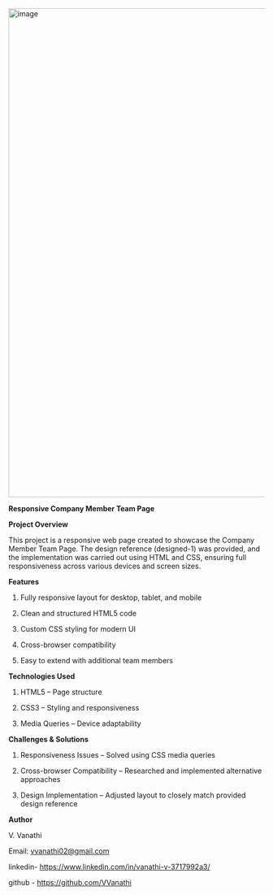 <img width="1912" height="962" alt="image" src="https://github.com/user-attachments/assets/9fbf9a44-ee33-4e6d-8864-b32ef14a1815" />

**Responsive Company Member Team Page**

**Project Overview**

This project is a responsive web page created to showcase the Company Member Team Page. The design reference (designed-1) was provided, and the implementation was carried out using HTML and CSS, ensuring full responsiveness across various devices and screen sizes.

**Features**

1. Fully responsive layout for desktop, tablet, and mobile

2. Clean and structured HTML5 code

3. Custom CSS styling for modern UI

4. Cross-browser compatibility

5. Easy to extend with additional team members

**Technologies Used**

1. HTML5 – Page structure

2. CSS3 – Styling and responsiveness

3. Media Queries – Device adaptability

**Challenges & Solutions**

1. Responsiveness Issues – Solved using CSS media queries

2. Cross-browser Compatibility – Researched and implemented alternative approaches

3. Design Implementation – Adjusted layout to closely match provided design reference

**Author**

V. Vanathi

Email: vvanathi02@gmail.com

linkedin- https://www.linkedin.com/in/vanathi-v-3717992a3/

github - https://github.com/VVanathi
